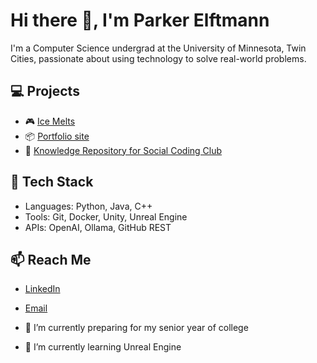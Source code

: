 # Hi there 👋, I'm Parker Elftmann

I'm a Computer Science undergrad at the University of Minnesota, Twin Cities, passionate about using technology to solve real-world problems.

## 💻 Projects
- 🎮 [Ice Melts](https://github.com/Darianlime/IceMelts)
- 📦 [Portfolio site](https://github.com/elftmann1/portfolio-site-v1)
- 🧠 [Knowledge Repository for Social Coding Club](https://github.com/cpet2301/AgendaLLM)

## 🔧 Tech Stack
- Languages: Python, Java, C++
- Tools: Git, Docker, Unity, Unreal Engine
- APIs: OpenAI, Ollama, GitHub REST

## 📫 Reach Me
- [LinkedIn](https://www.linkedin.com/in/parker-elftmann-02p)
- [Email](mailto:elftm025@umn.edu)

- 🔭 I’m currently preparing for my senior year of college  
- 🌱 I’m currently learning Unreal Engine
